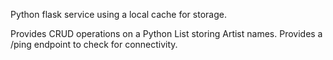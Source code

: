 Python flask service using a local cache for storage.

Provides CRUD operations on a Python List storing Artist names.
Provides a /ping endpoint to check for connectivity.
